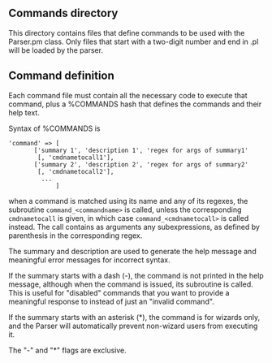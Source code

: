 ## Commands directory

This directory contains files that define commands to be used with the
Parser.pm class. Only files that start with a two-digit number and end
in .pl will be loaded by the parser.

## Command definition

Each command file must contain all the necessary code to execute
that command, plus a %COMMANDS hash that defines the commands and
their help text.

Syntax of %COMMANDS is

    'command' => [
           ['summary 1', 'description 1', 'regex for args of summary1'
            [, 'cmdnametocall1'],
           ['summary 2', 'description 2', 'regex for args of summary2'
            [, 'cmdnametocall2'],
             ...
                 ]

when a command is matched using its name and any of its regexes,
the subroutine `command_<commandname>` is called, unless the corresponding
`cmdnametocall` is given, in which case `command_<cmdnametocall>` is
called instead. The call contains as arguments any subexpressions,
as defined by parenthesis in the corresponding regex.

The summary and description are used to generate the help message and
meaningful error messages for incorrect syntax.

If the summary starts with a dash (-), the command is not printed
in the help message, although when the command is issued, its subroutine
is called. This is useful for "disabled" commands that you
want to provide a meaningful response to instead of just an
"invalid command".

If the summary starts with an asterisk (*), the command is for
wizards only, and the Parser will automatically prevent non-wizard
users from executing it.

The "-" and "*" flags are exclusive.
